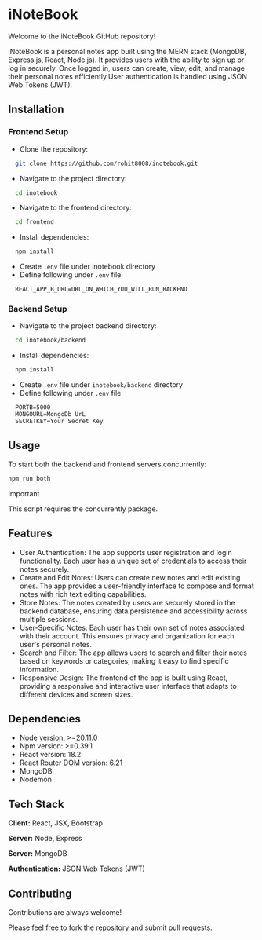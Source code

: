 # iNoteBook

Welcome to the iNoteBook GitHub repository!

iNoteBook is a personal notes app built using the MERN stack (MongoDB, Express.js, React, Node.js). It provides users with the ability to sign up or log in securely. Once logged in, users can create, view, edit, and manage their personal notes efficiently.User authentication is handled using JSON Web Tokens (JWT).

## Installation

### Frontend Setup

- Clone the repository:

```bash
  git clone https://github.com/rohit8008/inotebook.git
```
- Navigate to the project directory:
```bash
  cd inotebook
```
- Navigate to the frontend directory:
```bash
  cd frontend
```
- Install dependencies:
```bash
  npm install
```
- Create `.env` file under inotebook directory
- Define following under `.env` file
```.env
  REACT_APP_B_URL=URL_ON_WHICH_YOU_WILL_RUN_BACKEND
```

### Backend Setup

- Navigate to the project backend directory:
```bash
  cd inotebook/backend
```
- Install dependencies:
```bash
  npm install
```
- Create `.env` file under `inotebook/backend` directory
- Define following under `.env` file
```.env
  PORTB=5000
  MONGOURL=MongoDb UrL
  SECRETKEY=Your Secret Key
```
## Usage

To start both the backend and frontend servers concurrently:
```bash
npm run both
```

> [!IMPORTANT]
> This script requires the concurrently package.



## Features
- User Authentication: The app supports user registration and login functionality. Each user has a unique set of credentials to access their notes securely.
- Create and Edit Notes: Users can create new notes and edit existing ones. The app provides a user-friendly interface to compose and format notes with rich text editing capabilities.
- Store Notes: The notes created by users are securely stored in the backend database, ensuring data persistence and accessibility across multiple sessions.
- User-Specific Notes: Each user has their own set of notes associated with their account. This ensures privacy and organization for each user's personal notes.
- Search and Filter: The app allows users to search and filter their notes based on keywords or categories, making it easy to find specific information.
- Responsive Design: The frontend of the app is built using React, providing a responsive and interactive user interface that adapts to different devices and screen sizes.


## Dependencies
- Node version: >=20.11.0
- Npm version: >=0.39.1
- React version: 18.2
- React Router DOM version: 6.21
- MongoDB
- Nodemon


## Tech Stack

**Client:** React, JSX, Bootstrap

**Server:** Node, Express

**Server:** MongoDB

**Authentication:** JSON Web Tokens (JWT)

## Contributing

Contributions are always welcome!

Please feel free to fork the repository and submit pull requests.
